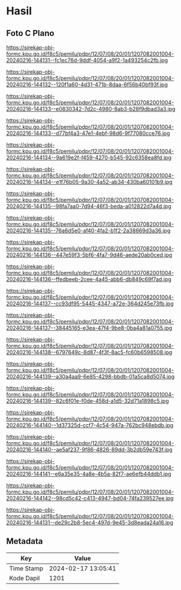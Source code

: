 # Hasil

## Foto C Plano

https://sirekap-obj-formc.kpu.go.id/f8c5/pemilu/pdpr/12/07/08/20/01/1207082001004-20240216-144131--fc1ec76d-9ddf-4054-a9f2-1a493254c2fb.jpg

https://sirekap-obj-formc.kpu.go.id/f8c5/pemilu/pdpr/12/07/08/20/01/1207082001004-20240216-144132--120f1a60-4d31-471b-8daa-6f56b40bf93f.jpg

https://sirekap-obj-formc.kpu.go.id/f8c5/pemilu/pdpr/12/07/08/20/01/1207082001004-20240216-144133--e0830342-7d2c-4980-8ab3-b28f9dbad3a3.jpg

https://sirekap-obj-formc.kpu.go.id/f8c5/pemilu/pdpr/12/07/08/20/01/1207082001004-20240216-144133--d77bf4a3-47e1-4ebf-98d6-9f77080cce76.jpg

https://sirekap-obj-formc.kpu.go.id/f8c5/pemilu/pdpr/12/07/08/20/01/1207082001004-20240216-144134--9a619e2f-f459-4270-b545-92c6358ea8fd.jpg

https://sirekap-obj-formc.kpu.go.id/f8c5/pemilu/pdpr/12/07/08/20/01/1207082001004-20240216-144134--e1f76b05-9a30-4a52-ab34-430ba60101b9.jpg

https://sirekap-obj-formc.kpu.go.id/f8c5/pemilu/pdpr/12/07/08/20/01/1207082001004-20240216-144135--98fa7aa0-7d94-46f3-beda-a012822d7a4d.jpg

https://sirekap-obj-formc.kpu.go.id/f8c5/pemilu/pdpr/12/07/08/20/01/1207082001004-20240216-144135--76a6d5e0-af40-4fa2-b1f2-2a38669d3a36.jpg

https://sirekap-obj-formc.kpu.go.id/f8c5/pemilu/pdpr/12/07/08/20/01/1207082001004-20240216-144136--447e59f3-5bf6-4fa7-9d46-aede20ab0ced.jpg

https://sirekap-obj-formc.kpu.go.id/f8c5/pemilu/pdpr/12/07/08/20/01/1207082001004-20240216-144136--ffedbeeb-2cee-4a45-abb6-db849c69f7ad.jpg

https://sirekap-obj-formc.kpu.go.id/f8c5/pemilu/pdpr/12/07/08/20/01/1207082001004-20240216-144137--cc93df95-5445-4347-a72e-364d245e73fb.jpg

https://sirekap-obj-formc.kpu.go.id/f8c5/pemilu/pdpr/12/07/08/20/01/1207082001004-20240216-144137--38445165-e3ea-47f4-9be8-0ba4a81a0755.jpg

https://sirekap-obj-formc.kpu.go.id/f8c5/pemilu/pdpr/12/07/08/20/01/1207082001004-20240216-144138--6797649c-8d87-4f3f-8ac5-fc60b6598508.jpg

https://sirekap-obj-formc.kpu.go.id/f8c5/pemilu/pdpr/12/07/08/20/01/1207082001004-20240216-144139--a30a4aa9-6e85-4298-bbdb-01a5ca8d5074.jpg

https://sirekap-obj-formc.kpu.go.id/f8c5/pemilu/pdpr/12/07/08/20/01/1207082001004-20240216-144139--82c6f01e-f0de-458d-a1d5-32d71a1898c5.jpg

https://sirekap-obj-formc.kpu.go.id/f8c5/pemilu/pdpr/12/07/08/20/01/1207082001004-20240216-144140--1d37325d-ccf7-4c54-947a-762bc948ebdb.jpg

https://sirekap-obj-formc.kpu.go.id/f8c5/pemilu/pdpr/12/07/08/20/01/1207082001004-20240216-144140--ae5af237-9f86-4826-89dd-3b2db59e743f.jpg

https://sirekap-obj-formc.kpu.go.id/f8c5/pemilu/pdpr/12/07/08/20/01/1207082001004-20240216-144141--e6a35e35-4a8e-4b5a-82f7-ae6efb44ddb1.jpg

https://sirekap-obj-formc.kpu.go.id/f8c5/pemilu/pdpr/12/07/08/20/01/1207082001004-20240216-144142--98cd5c42-c413-4947-bd04-74fa239527ee.jpg

https://sirekap-obj-formc.kpu.go.id/f8c5/pemilu/pdpr/12/07/08/20/01/1207082001004-20240216-144131--de29c2b8-5ec4-497d-9e45-3d8eada24a16.jpg


## Metadata

| Key        | Value               |
| ---------- | ------------------- |
| Time Stamp | 2024-02-17 13:05:41 |
| Kode Dapil | 1201                |



